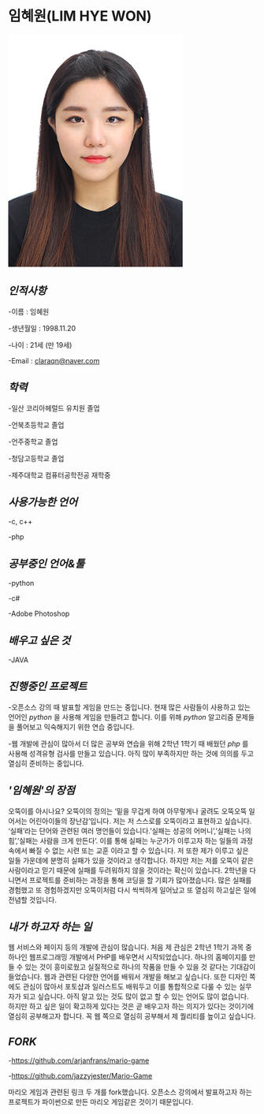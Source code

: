 # 임혜원(LIM HYE WON)

![임혜원](https://github.com/claraqn/images/blob/master/%EB%B0%98%EB%AA%85%ED%95%A8.JPG)


## _**인적사항**_
-이름 : 임혜원

-생년월일 : 1998.11.20

-나이 : 21세 (만 19세)

-Email : claraqn@naver.com

## _**학력**_

-일산 코리아헤럴드 유치원 졸업

-언북초등학교 졸업

-언주중학교 졸업

-청담고등학교 졸업

-제주대학교 컴퓨터공학전공 재학중

## _**사용가능한 언어**_
-c, c++

-php

## _**공부중인 언어&툴**_
-python

-c#

-Adobe Photoshop

## _**배우고 싶은 것**_
-JAVA

## _**진행중인 프로젝트**_
-오픈소스 강의 때 발표할 게임을 만드는 중입니다. 현재 많은 사람들이 사용하고 있는 언어인 _python_ 을 사용해 게임을 만들려고 합니다. 이를 위해 _python_ 알고리즘 문제들을 풀어보고 익숙해지기 위한 연습 중입니다.

-웹 개발에 관심이 많아서 더 많은 공부와 연습을 위해 2학년 1학기 때 배웠던 _php_ 를 사용해 성격유형 검사를 만들고 있습니다. 아직 많이 부족하지만 하는 것에 의의를 두고 열심히 준비하는 중입니다.

## _**'임혜원'의 장점**_
오뚝이를 아시나요? 오뚝이의 정의는 ‘밑을 무겁게 하여 아무렇게나 굴려도 오뚝오뚝 일어서는 어린아이들의 장난감’입니다. 저는 저 스스로를 오뚝이라고 표현하고 싶습니다. ‘실패’라는 단어와 관련된 여러 명언들이 있습니다.’실패는 성공의 어머니’,’실패는 나의 힘’,’실패는 사람을 크게 만든다’. 이를 통해 실패는 누군가가 이루고자 하는 일들의 과정 속에서 빠질 수 없는 시련 또는 교훈 이라고 할 수 있습니다. 저 또한 제가 이루고 싶은 일들 가운데에 분명히 실패가 있을 것이라고 생각합니다. 하지만 저는 저를 오뚝이 같은 사람이라고 믿기 때문에 실패를 두려워하지 않을 것이라는 확신이 있습니다. 2학년을 다니면서 프로젝트를 준비하는 과정을 통해 코딩을 할 기회가 많아졌습니다. 많은 실패를 경험했고 또 경험하겠지만 오뚝이처럼 다시 씩씩하게 일어났고 또 열심히 하고싶은 일에 전념할 것입니다.

## _**내가 하고자 하는 일**_
웹 서비스와 페이지 등의 개발에 관심이 많습니다. 처음 제 관심은 2학년 1학기 과목 중 하나인 웹프로그래밍 개발에서 PHP를 배우면서 시작되었습니다. 하나의 홈페이지를 만들 수 있는 것이 흥미로웠고 실질적으로 하나의 작품을 만들 수 있을 것 같다는 기대감이 들었습니다. 웹과 관련된 다양한 언어를 배워서 개발을 해보고 싶습니다. 또한 디자인 쪽에도 관심이 많아서 포토샵과 일러스트도 배워두고 이를 통합적으로 다룰 수 있는 실무자가 되고 싶습니다. 아직 알고 있는 것도 많이 없고 할 수 있는 언어도 많이 없습니다. 하지만 하고 싶은 일이 확고하게 있다는 것은 곧 배우고자 하는 의지가 있다는 것이기에 열심히 공부해고자 합니다. 꼭 웹 쪽으로 열심히 공부해서 제 퀄리티를 높이고 싶습니다. 

## _**FORK**_
-https://github.com/arjanfrans/mario-game

-https://github.com/jazzyjester/Mario-Game

마리오 게임과 관련된 링크 두 개를 fork했습니다. 오픈소스 강의에서 발표하고자 하는 프로젝트가 파이썬으로 만든 마리오 게임같은 것이기 때문입니다. 